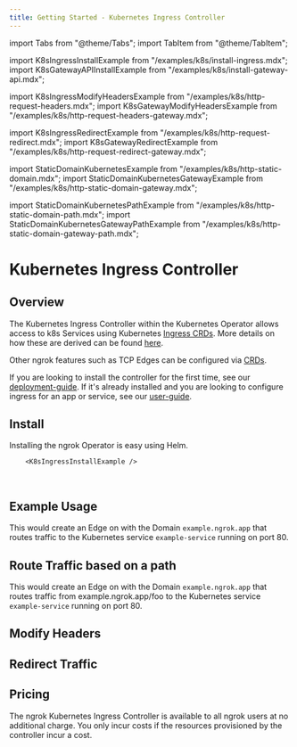 ```yaml
---
title: Getting Started - Kubernetes Ingress Controller
---
```


import Tabs from "@theme/Tabs";
import TabItem from "@theme/TabItem";

import K8sIngressInstallExample from "/examples/k8s/install-ingress.mdx";
import K8sGatewayAPIInstallExample from "/examples/k8s/install-gateway-api.mdx";

import K8sIngressModifyHeadersExample from "/examples/k8s/http-request-headers.mdx";
import K8sGatewayModifyHeadersExample from "/examples/k8s/http-request-headers-gateway.mdx";

import K8sIngressRedirectExample from "/examples/k8s/http-request-redirect.mdx";
import K8sGatewayRedirectExample from "/examples/k8s/http-request-redirect-gateway.mdx";

import StaticDomainKubernetesExample from "/examples/k8s/http-static-domain.mdx";
import StaticDomainKubernetesGatewayExample from "/examples/k8s/http-static-domain-gateway.mdx";

import StaticDomainKubernetesPathExample from "/examples/k8s/http-static-domain-path.mdx";
import StaticDomainKubernetesGatewayPathExample from "/examples/k8s/http-static-domain-gateway-path.mdx";

# Kubernetes Ingress Controller

## Overview

The Kubernetes Ingress Controller within the Kubernetes Operator allows access to k8s Services using Kubernetes [Ingress CRDs](https://kubernetes.io/docs/concepts/services-networking/ingress/). More details on how these are derived can be found [here](/docs/k8s/with-edges).

Other ngrok features such as TCP Edges can be configured via [CRDs](/docs/k8s/user-guide/crds).

If you are looking to install the controller for the first time, see our [deployment-guide](/docs/k8s/deployment-guide/).
If it's already installed and you are looking to configure ingress for an app or service, see our [user-guide](/docs/k8s/user-guide/).

## Install

Installing the ngrok Operator is easy using Helm.

    	<K8sIngressInstallExample />

<br />

## Example Usage

This would create an Edge on with the Domain `example.ngrok.app` that routes traffic to the Kubernetes service `example-service` running on port 80.

<Tabs groupId="k8s-basic" queryString="k8s-basic">
	<TabItem value="ingress" label="Ingress Controller">
		<StaticDomainKubernetesExample />
	</TabItem>
	<TabItem value="gatewayAPI" label="Gateway API" default>
		<StaticDomainKubernetesGatewayExample />
	</TabItem>
</Tabs>

## Route Traffic based on a path

This would create an Edge on with the Domain `example.ngrok.app` that routes traffic from example.ngrok.app/foo to the Kubernetes service `example-service` running on port 80.

<Tabs groupId="k8s-basic-path" queryString="k8s-basic-path">
	<TabItem value="ingress" label="Ingress Controller">
		<StaticDomainKubernetesPathExample />
	</TabItem>
	<TabItem value="gatewayAPI" label="Gateway API" default>
		<StaticDomainKubernetesGatewayPathExample />
	</TabItem>
</Tabs>

## Modify Headers

<Tabs groupId="k8s-request-headers" queryString="k8s-request-headers">
	<TabItem value="ingress" label="Ingress Controller">
		<K8sIngressModifyHeadersExample />
	</TabItem>
	<TabItem value="gatewayAPI" label="Gateway API" default>
		<K8sGatewayModifyHeadersExample />
	</TabItem>
</Tabs>

## Redirect Traffic

<Tabs groupId="k8s-request-redirect" queryString="k8s-request-redirect">
	<TabItem value="ingress" label="Ingress Controller">
		<K8sIngressRedirectExample />
	</TabItem>
	<TabItem value="gatewayAPI" label="Gateway API" default>
		<K8sGatewayRedirectExample />
	</TabItem>
</Tabs>

## Pricing

The ngrok Kubernetes Ingress Controller is available to all ngrok users at no
additional charge. You only incur costs if the resources provisioned by the
controller incur a cost.
